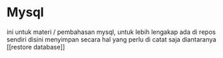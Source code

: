 # Mysql
ini untuk materi / pembahasan mysql, untuk lebih lengakap ada  di repos sendiri
disini menyimpan secara hal yang perlu di catat saja
diantaranya [[restore database]]